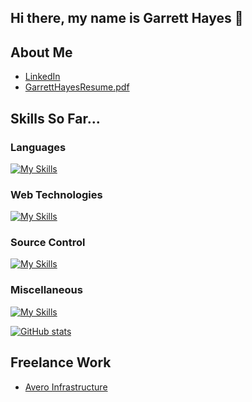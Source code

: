 ## Hi there, my name is Garrett Hayes 👋

## About Me

- [LinkedIn](https://www.linkedin.com/in/garrett-bridges-hayes/)
- [GarrettHayesResume.pdf](https://github.com/user-attachments/files/18481032/GarrettHayesResume.pdf)

## Skills So Far...

### Languages
[![My Skills](https://skillicons.dev/icons?i=cpp,cs,js,py,ts)](https://skillicons.dev)

### Web Technologies
[![My Skills](https://skillicons.dev/icons?i=react,html,css,bootstrap,dotnet,jquery,nextjs,express,nodejs&perline=5)](https://skillicons.dev)

### Source Control
[![My Skills](https://skillicons.dev/icons?i=git,github,gitlab)](https://skillicons.dev)

### Miscellaneous
[![My Skills](https://skillicons.dev/icons?i=aws,azure,bash,debian,linux,redhat,mongodb,npm,opencv,qt,r,raspberrypi,ubuntu,visualstudio,vscode&perline=5)](https://skillicons.dev)

[![GitHub stats](https://github-readme-stats.vercel.app/api?username=bridgeshayes&hide=stars&theme=tokyonight&hide_rank=true)](https://github.com/anuraghazra/github-readme-stats)

## Freelance Work
- [Avero Infrastructure](https://averoit.com/)
